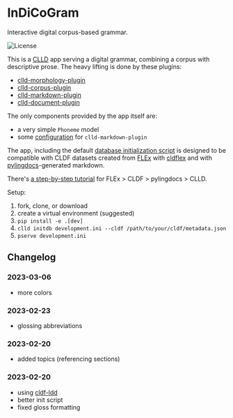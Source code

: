# InDiCoGram

Interactive digital corpus-based grammar.

![License](https://img.shields.io/github/license/fmatter/indicogram)

This is a [CLLD](https://clld.org/) app serving a digital grammar, combining a corpus with descriptive prose.
The heavy lifting is done by these plugins:

* [clld-morphology-plugin](https://github.com/fmatter/clld-morphology-plugin)
* [clld-corpus-plugin](https://github.com/fmatter/clld-corpus-plugin)
* [clld-markdown-plugin](https://github.com/clld/clld-markdown-plugin)
* [clld-document-plugin](https://github.com/fmatter/clld-document-plugin)

The only components provided by the app itself are:

* a very simple `Phoneme` model
* some [configuration](indicogram/__init__.py) for `clld-markdown-plugin`

The app, including the default [database initialization script](indicogram/scripts/initializedb.py) is designed to be compatible with CLDF datasets created from [FLEx](https://software.sil.org/fieldworks/) with [cldflex](https://github.com/fmatter/cldflex) and with [pylingdocs](https://pylingdocs.readthedocs.io)-generated markdown.

There's [a step-by-step tutorial](https://github.com/fmatter/flex-grammar-tutorial) for FLEx > CLDF > pylingdocs > CLLD.

Setup:

1. fork, clone, or download
2. create a virtual environment (suggested)
3. `pip install -e .[dev]`
4. `clld initdb development.ini --cldf /path/to/your/cldf/metadata.json`
5. `pserve development.ini`

## Changelog

### 2023-03-06
* more colors

### 2023-02-23
* glossing abbreviations

### 2023-02-20
* added topics (referencing sections)

### 2023-02-20
* using [cldf-ldd](https://pypi.org/project/cldf-ldd/)
* better init script
* fixed gloss formatting